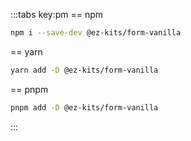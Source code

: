 :::tabs key:pm
== npm
```sh
npm i --save-dev @ez-kits/form-vanilla
```
== yarn
```sh
yarn add -D @ez-kits/form-vanilla
```
== pnpm
```sh
pnpm add -D @ez-kits/form-vanilla
```
:::